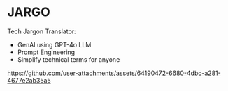 # JARGO
Tech Jargon Translator:
- GenAI using GPT-4o LLM
- Prompt Engineering
- Simplify technical terms for anyone


https://github.com/user-attachments/assets/64190472-6680-4dbc-a281-4677e2ab35a5

